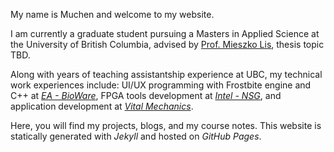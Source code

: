 
My name is Muchen and welcome to my website.

I am currently a graduate student pursuing a Masters in Applied Science at the University of British Columbia, advised by [Prof. Mieszko Lis](http://mieszko.ece.ubc.ca/), thesis topic TBD.

Along with years of teaching assistantship experience at UBC, my technical work experiences include: UI/UX programming with Frostbite engine and C++ at *[EA - BioWare](https://www.bioware.com)*, FPGA tools development at *[Intel - NSG](https://www.intel.ca/content/www/ca/en/homepage.html)*, and application development at *[Vital Mechanics](https://www.vitalmechanics.com)*.

Here, you will find my projects, blogs, and my course notes. This website is statically generated with *Jekyll* and hosted on *GitHub Pages*.
